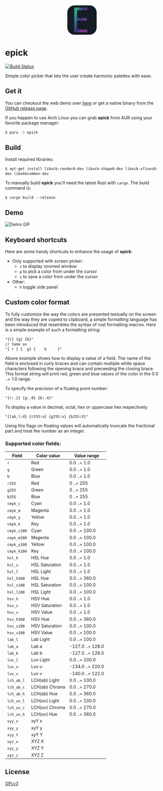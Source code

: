 <p align="center">
    <img src="./assets/icon.svg">
</p>

# epick

[![Build Status](https://github.com/vv9k/epick/workflows/epick%20CI/badge.svg)](https://github.com/vv9k/epick/actions?query=workflow%3A%22epick+CI%22)

Simple color picker that lets the user create harmonic palettes with ease.

## Get it

You can checkout the web demo over [here](https://vv9k.github.io/epick/) or get a native binary from the [GitHub release page](https://github.com/vv9k/epick/releases).

If you happen to use Arch Linux you can grab **epick** from AUR using your favorite package manager:
```bash
$ paru -S epick
```

## Build

Install required libraries:
```
$ apt-get install libxcb-render0-dev libxcb-shape0-dev libxcb-xfixes0-dev libxkbcommon-dev
```

To manually build **epick** you'll need the latest Rust with `cargo`. The build command is:
```
$ cargo build --release
```

## Demo

![Demo GIF](https://github.com/vv9k/epick/blob/master/assets/epick.gif)

## Keyboard shortcuts

Here are some handy shortcuts to enhance the usage of **epick**:
- Only supported with screen picker:
   - `z` to display zoomed window
   - `p` to pick a color from under the cursor
   - `s` to save a color from under the cursor
- Other:
   - `h` toggle side panel

## Custom color format

To fully customize the way the colors are presented textually on the screen and the way they are copied to clipboard, a
simple formatting language has been introduced that resembles the syntax of rust formatting macros. Here is a simple
example of such a formatting string:
```
"{r} {g} {b}"
// Same as
"{ r } {  g} {    b     }"
```

Above example shows how to display a value of a field. The name of the field is enclosed in curly braces and can contain
multiple white space characters following the opening brace and preceeding the closing brace. This format string will
print red, green and blue values of the color in the 0.0 ..= 1.0 range.

To specify the precision of a floating point number:
```
"{r:.2} {g:.0} {b:.4}"
```

To display a value in decimal, octal, hex or uppercase hex respectively:
```
"{lab_l:d} {r255:o} {g255:x} {b255:X}"
```
Using this flags on floating values will automatically truncate the fractional part and treat the number as an integer.

### Supported color fields:
| Field       | Color value    | Value range      |
|-------------|----------------|------------------|
| `r`         | Red            | 0.0 ..= 1.0      |
| `g`         | Green          | 0.0 ..= 1.0      |
| `b`         | Blue           | 0.0 ..= 1.0      |
| `r255`      | Red            | 0 ..= 255        |
| `g255`      | Green          | 0 ..= 255        |
| `b255`      | Blue           | 0 ..= 255        |
| `cmyk_c`    | Cyan           | 0.0 ..= 1.0      |
| `cmyk_m`    | Magenta        | 0.0 ..= 1.0      |
| `cmyk_y`    | Yellow         | 0.0 ..= 1.0      |
| `cmyk_k`    | Key            | 0.0 ..= 1.0      |
| `cmyk_c100` | Cyan           | 0.0 ..= 100.0    |
| `cmyk_m100` | Magenta        | 0.0 ..= 100.0    |
| `cmyk_y100` | Yellow         | 0.0 ..= 100.0    |
| `cmyk_k100` | Key            | 0.0 ..= 100.0    |
| `hsl_h`     | HSL Hue        | 0.0 ..= 1.0      |
| `hsl_s`     | HSL Saturation | 0.0 ..= 1.0      |
| `hsl_l`     | HSL Light      | 0.0 ..= 1.0      |
| `hsl_h360`  | HSL Hue        | 0.0 ..= 360.0    |
| `hsl_s100`  | HSL Saturation | 0.0 ..= 100.0    |
| `hsl_l100`  | HSL Light      | 0.0 ..= 100.0    |
| `hsv_h`     | HSV Hue        | 0.0 ..= 1.0      |
| `hsv_s`     | HSV Saturation | 0.0 ..= 1.0      |
| `hsv_v`     | HSV Value      | 0.0 ..= 1.0      |
| `hsv_h360`  | HSV Hue        | 0.0 ..= 360.0    |
| `hsv_s100`  | HSV Saturation | 0.0 ..= 100.0    |
| `hsv_v100`  | HSV Value      | 0.0 ..= 100.0    |
| `lab_l`     | Lab Light      | 0.0 ..= 100.0    |
| `lab_a`     | Lab a          | -127.0 ..= 128.0 |
| `lab_b`     | Lab b          | -127.0 ..= 128.0 |
| `luv_l`     | Luv Light      | 0.0 ..= 100.0    |
| `luv_u`     | Luv u          | -134.0 ..= 220.0 |
| `luv_v`     | Luv v          | -140.0 ..= 122.0 |
| `lch_ab_l`  | LCH(ab) Light  | 0.0 ..= 100.0    |
| `lch_ab_c`  | LCH(ab) Chroma | 0.0 ..= 270.0    |
| `lch_ab_h`  | LCH(ab) Hue    | 0.0 ..= 360.0    |
| `lch_uv_l`  | LCH(uv) Light  | 0.0 ..= 100.0    |
| `lch_uv_c`  | LCH(uv) Chroma | 0.0 ..= 270.0    |
| `lch_uv_h`  | LCH(uv) Hue    | 0.0 ..= 360.0    |
| `xyy_x`     | xyY x          |                  |
| `xyy_y`     | xyY y          |                  |
| `xyy_Y`     | xyY Y          |                  |
| `xyz_x`     | XYZ X          |                  |
| `xyz_y`     | XYZ Y          |                  |
| `xyz_z`     | XYZ Z          |                  |

## License
[GPLv3](https://github.com/vv9k/epick/blob/master/LICENSE)
